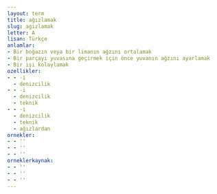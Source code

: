 ```yaml
---
layout: term
title: ağızlamak
slug: agizlamak
letter: A
lisan: Türkçe
anlamlar:
- Bir boğazın veya bir limanın ağzını ortalamak
- Bir parçayı yuvasına geçirmek için önce yuvanın ağzını ayarlamak
- Bir işi kolaylamak
ozellikler:
- - -i
  - denizcilik
- - -i
  - denizcilik
  - teknik
- - -i
  - denizcilik
  - teknik
  - ağızlardan
ornekler:
- - ''
- - ''
- - ''
orneklerkaynak:
- - ''
- - ''
- - ''
---
```

